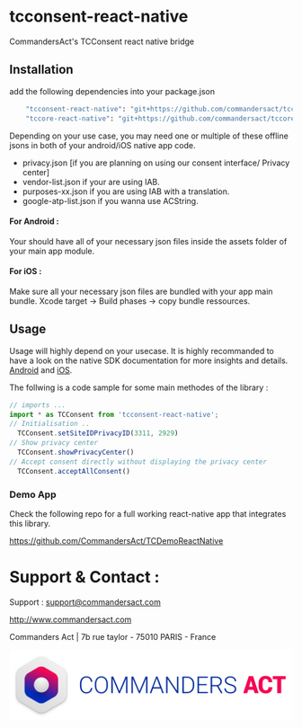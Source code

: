 # tcconsent-react-native

CommandersAct's TCConsent react native bridge

## Installation

add the following dependencies into your package.json 

```sh
    "tcconsent-react-native": "git+https://github.com/commandersact/tcconsent-react-native#*.*.*", #check latest available version
    "tccore-react-native": "git+https://github.com/commandersact/tccore-react-native#*.*.*", #check latest available version
```

Depending on your use case, you may need one or multiple of these offline jsons in both of your android/iOS native app code. 

- privacy.json [if you are planning on using our consent interface/ Privacy center]
- vendor-list.json if your are using IAB. 
- purposes-xx.json if you are using IAB with a translation.
- google-atp-list.json if you wanna use ACString. 


#### For Android : 

Your should have all of your necessary json files inside the assets folder of your main app module. 

#### For iOS : 

Make sure all your necessary json files are bundled with your app main bundle.
  Xcode target -> Build phases -> copy bundle ressources. 


## Usage

Usage will highly depend on your usecase. It is highly recommanded to have a look on the native SDK documentation for more insights and details. [Android](https://github.com/CommandersAct/androidV5/tree/master/TCConsent) and [iOS](https://github.com/CommandersAct/iOSV5/tree/master/TCConsent). 

The follwing is a code sample for some main methodes of the library : 

```js
// imports ... 
import * as TCConsent from 'tcconsent-react-native';
// Initialisation ..
  TCConsent.setSiteIDPrivacyID(3311, 2929)
// Show privacy center 
  TCConsent.showPrivacyCenter()
// Accept consent directly without displaying the privacy center 
  TCConsent.acceptAllConsent()

```

### Demo App 

Check the following repo for a full working react-native app that integrates this library. 

https://github.com/CommandersAct/TCDemoReactNative


# Support & Contact : 

Support : support@commandersact.com

http://www.commandersact.com

Commanders Act | 7b rue taylor - 75010 PARIS - France

![Commanders Act logo](res/ca_logo.png)
